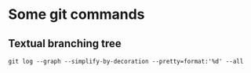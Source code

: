 
# Some git commands

## Textual branching tree

    git log --graph --simplify-by-decoration --pretty=format:'%d' --all

